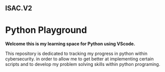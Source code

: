 ## ISAC.V2
<h1>Python Playground</h1>
<b>Welcome this is my learning space for Python using VScode.</b>
<p>This repository is dedicated to tracking my progress in python within cybersecurity. 
 in order to allow me to get better at implementing certain scripts and to develop my problem solving skills within python programing.</p>
